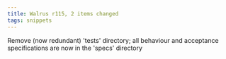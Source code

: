 ```yaml
---
title: Walrus r115, 2 items changed
tags: snippets
---
```


Remove (now redundant) 'tests' directory; all behaviour and acceptance specifications are now in the 'specs' directory
